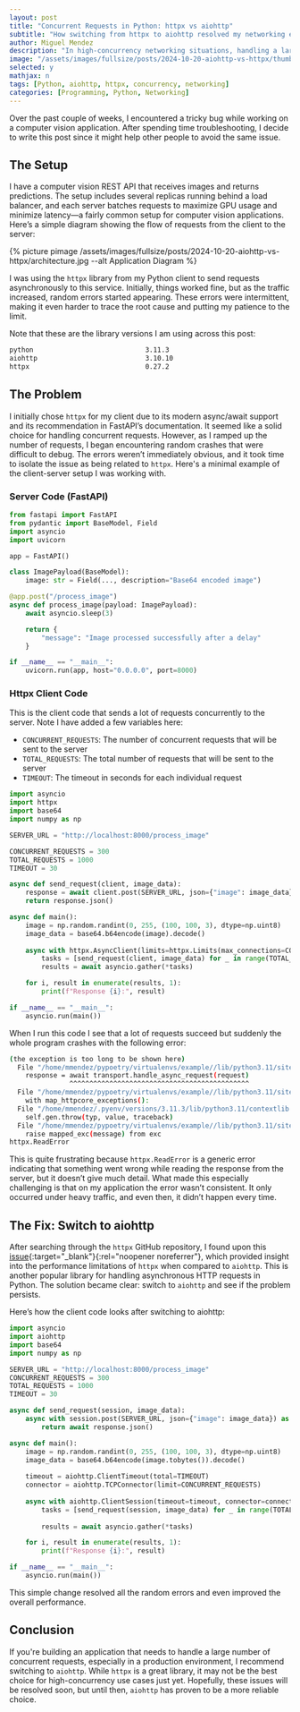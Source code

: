 ```yaml
---
layout: post
title: "Concurrent Requests in Python: httpx vs aiohttp"
subtitle: "How switching from httpx to aiohttp resolved my networking errors"
author: Miguel Mendez
description: "In high-concurrency networking situations, handling a large number of requests can lead to different behaviors between httpx and aiohttp. While httpx may fail under heavy load, switching to aiohttp offers a more reliable solution for managing high traffic in asynchronous Python applications. This post explores how httpx struggles with concurrency and how aiohttp outperforms it in such scenarios"
image: "/assets/images/fullsize/posts/2024-10-20-aiohttp-vs-httpx/thumbnail.jpg"
selected: y
mathjax: n
tags: [Python, aiohttp, httpx, concurrency, networking]
categories: [Programming, Python, Networking]
---
```


Over the past couple of weeks, I encountered a tricky bug while working on a computer vision application. After spending time troubleshooting, I decide to write this post since it might help other people to avoid the same issue. 

## The Setup

I have a computer vision REST API that receives images and returns predictions. The setup includes several replicas running behind a load balancer, and each server batches requests to maximize GPU usage and minimize latency—a fairly common setup for computer vision applications. Here’s a simple diagram showing the flow of requests from the client to the server:

<div class="post-center-image">
    {% picture pimage /assets/images/fullsize/posts/2024-10-20-aiohttp-vs-httpx/architecture.jpg --alt Application Diagram %}
</div>

I was using the `httpx` library from my Python client to send requests asynchronously to this service. Initially, things worked fine, but as the traffic increased, random errors started appearing. These errors were intermittent, making it even harder to trace the root cause and putting my patience to the limit. 

Note that these are the library versions I am using across this post:

```bash	
python                            3.11.3
aiohttp                           3.10.10
httpx                             0.27.2
```

## The Problem

I initially chose `httpx` for my client due to its modern async/await support and its recommendation in FastAPI’s documentation. It seemed like a solid choice for handling concurrent requests. However, as I ramped up the number of requests, I began encountering random crashes that were difficult to debug. The errors weren’t immediately obvious, and it took time to isolate the issue as being related to `httpx`. Here's a minimal example of the client-server setup I was working with.


### Server Code (FastAPI)

```python
from fastapi import FastAPI
from pydantic import BaseModel, Field
import asyncio
import uvicorn

app = FastAPI()

class ImagePayload(BaseModel):
    image: str = Field(..., description="Base64 encoded image")

@app.post("/process_image")
async def process_image(payload: ImagePayload):
    await asyncio.sleep(3)

    return {
        "message": "Image processed successfully after a delay"
    }

if __name__ == "__main__":
    uvicorn.run(app, host="0.0.0.0", port=8000)
``` 

### Httpx Client Code

This is the client code that sends a lot of requests concurrently to the server. Note I have added a few variables here:

- `CONCURRENT_REQUESTS`: The number of concurrent requests that will be sent to the server
- `TOTAL_REQUESTS`: The total number of requests that will be sent to the server
- `TIMEOUT`: The timeout in seconds for each individual request

```python
import asyncio
import httpx
import base64
import numpy as np

SERVER_URL = "http://localhost:8000/process_image"

CONCURRENT_REQUESTS = 300
TOTAL_REQUESTS = 1000
TIMEOUT = 30

async def send_request(client, image_data):
    response = await client.post(SERVER_URL, json={"image": image_data})
    return response.json()

async def main():
    image = np.random.randint(0, 255, (100, 100, 3), dtype=np.uint8)
    image_data = base64.b64encode(image).decode()
    
    async with httpx.AsyncClient(limits=httpx.Limits(max_connections=CONCURRENT_REQUESTS), verify=False, timeout=TIMEOUT) as client:
        tasks = [send_request(client, image_data) for _ in range(TOTAL_REQUESTS)]
        results = await asyncio.gather(*tasks)

    for i, result in enumerate(results, 1):
        print(f"Response {i}:", result)

if __name__ == "__main__":
    asyncio.run(main())
```

When I run this code I see that a lot of requests succeed but suddenly the whole program crashes with the following error:

```bash
(the exception is too long to be shown here)
  File "/home/mmendez/pypoetry/virtualenvs/example//lib/python3.11/site-packages/httpx/_client.py", line 1776, in _send_single_request
    response = await transport.handle_async_request(request)
               ^^^^^^^^^^^^^^^^^^^^^^^^^^^^^^^^^^^^^^^^^^^^^
  File "/home/mmendez/pypoetry/virtualenvs/example//lib/python3.11/site-packages/httpx/_transports/default.py", line 376, in handle_async_request
    with map_httpcore_exceptions():
  File "/home/mmendez/.pyenv/versions/3.11.3/lib/python3.11/contextlib.py", line 155, in __exit__
    self.gen.throw(typ, value, traceback)
  File "/home/mmendez/pypoetry/virtualenvs/example//lib/python3.11/site-packages/httpx/_transports/default.py", line 89, in map_httpcore_exceptions
    raise mapped_exc(message) from exc
httpx.ReadError
```

This is quite frustrating because `httpx.ReadError` is a generic error indicating that something went wrong while reading the response from the server, but it doesn’t give much detail. What made this especially challenging is that on my application the error wasn’t consistent. It only occurred under heavy traffic, and even then, it didn’t happen every time.



## The Fix: Switch to aiohttp

After searching through the `httpx` GitHub repository, I found upon this [issue](https://github.com/encode/httpx/issues/3215){:target="_blank"}{:rel="noopener noreferrer"}, which provided insight into the performance limitations of `httpx` when compared to `aiohttp`. This is another popular library for handling asynchronous HTTP requests in Python. The solution became clear: switch to `aiohttp` and see if the problem persists.

Here’s how the client code looks after switching to aiohttp:

```python
import asyncio
import aiohttp
import base64
import numpy as np

SERVER_URL = "http://localhost:8000/process_image"
CONCURRENT_REQUESTS = 300
TOTAL_REQUESTS = 1000
TIMEOUT = 30

async def send_request(session, image_data):
    async with session.post(SERVER_URL, json={"image": image_data}) as response:
        return await response.json()

async def main():
    image = np.random.randint(0, 255, (100, 100, 3), dtype=np.uint8)
    image_data = base64.b64encode(image.tobytes()).decode()
    
    timeout = aiohttp.ClientTimeout(total=TIMEOUT)
    connector = aiohttp.TCPConnector(limit=CONCURRENT_REQUESTS)
    
    async with aiohttp.ClientSession(timeout=timeout, connector=connector) as session:
        tasks = [send_request(session, image_data) for _ in range(TOTAL_REQUESTS)]
        
        results = await asyncio.gather(*tasks)

    for i, result in enumerate(results, 1):
        print(f"Response {i}:", result)

if __name__ == "__main__":
    asyncio.run(main())
```

This simple change resolved all the random errors and even improved the overall performance.

## Conclusion

If you're building an application that needs to handle a large number of concurrent requests, especially in a production environment, I recommend switching to `aiohttp`. While `httpx` is a great library, it may not be the best choice for high-concurrency use cases just yet. Hopefully, these issues will be resolved soon, but until then, `aiohttp` has proven to be a more reliable choice.